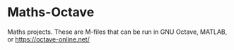 # Maths-Octave
Maths projects. These are M-files that can be run in GNU Octave, MATLAB, or https://octave-online.net/

